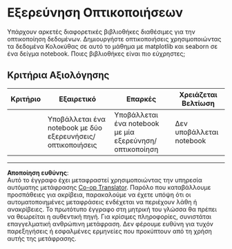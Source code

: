 <!--
CO_OP_TRANSLATOR_METADATA:
{
  "original_hash": "4485a1ed4dd1b5647365e3d87456515d",
  "translation_date": "2025-09-04T23:43:38+00:00",
  "source_file": "2-Regression/2-Data/assignment.md",
  "language_code": "el"
}
-->
# Εξερεύνηση Οπτικοποιήσεων

Υπάρχουν αρκετές διαφορετικές βιβλιοθήκες διαθέσιμες για την οπτικοποίηση δεδομένων. Δημιουργήστε οπτικοποιήσεις χρησιμοποιώντας τα δεδομένα Κολοκύθας σε αυτό το μάθημα με matplotlib και seaborn σε ένα δείγμα notebook. Ποιες βιβλιοθήκες είναι πιο εύχρηστες;

## Κριτήρια Αξιολόγησης

| Κριτήριο | Εξαιρετικό | Επαρκές | Χρειάζεται Βελτίωση |
| -------- | --------- | -------- | ----------------- |
|          | Υποβάλλεται ένα notebook με δύο εξερευνήσεις/οπτικοποιήσεις         |   Υποβάλλεται ένα notebook με μία εξερεύνηση/οπτικοποίηση       |  Δεν υποβάλλεται notebook                 |

---

**Αποποίηση ευθύνης**:  
Αυτό το έγγραφο έχει μεταφραστεί χρησιμοποιώντας την υπηρεσία αυτόματης μετάφρασης [Co-op Translator](https://github.com/Azure/co-op-translator). Παρόλο που καταβάλλουμε προσπάθειες για ακρίβεια, παρακαλούμε να έχετε υπόψη ότι οι αυτοματοποιημένες μεταφράσεις ενδέχεται να περιέχουν λάθη ή ανακρίβειες. Το πρωτότυπο έγγραφο στη μητρική του γλώσσα θα πρέπει να θεωρείται η αυθεντική πηγή. Για κρίσιμες πληροφορίες, συνιστάται επαγγελματική ανθρώπινη μετάφραση. Δεν φέρουμε ευθύνη για τυχόν παρεξηγήσεις ή εσφαλμένες ερμηνείες που προκύπτουν από τη χρήση αυτής της μετάφρασης.